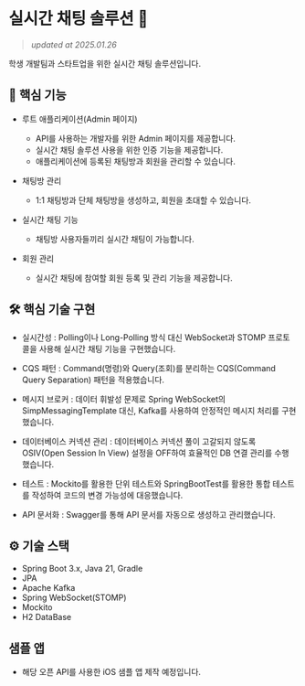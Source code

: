 # 실시간 채팅 솔루션 💬
> _updated at 2025.01.26_

학생 개발팀과 스타트업을 위한 실시간 채팅 솔루션입니다.

## 📄 핵심 기능

- 루트 애플리케이션(Admin 페이지)
  - API를 사용하는 개발자를 위한 Admin 페이지를 제공합니다.
  - 실시간 채팅 솔루션 사용을 위한 인증 기능을 제공합니다.
  - 애플리케이션에 등록된 채팅방과 회원을 관리할 수 있습니다.
    
- 채팅방 관리
  - 1:1 채팅방과 단체 채팅방을 생성하고, 회원을 초대할 수 있습니다.
 
- 실시간 채팅 기능
  - 채팅방 사용자들끼리 실시간 채팅이 가능합니다.
    
- 회원 관리
  - 실시간 채팅에 참여할 회원 등록 및 관리 기능을 제공합니다.

## 🛠️ 핵심 기술 구현
- 실시간성 : Polling이나 Long-Polling 방식 대신 WebSocket과 STOMP 프로토콜을 사용해 실시간 채팅 기능을 구현했습니다.

- CQS 패턴 : Command(명령)와 Query(조회)를 분리하는 CQS(Command Query Separation) 패턴을 적용했습니다.
- 메시지 브로커 : 데이터 휘발성 문제로 Spring WebSocket의 SimpMessagingTemplate 대신, Kafka를 사용하여 안정적인 메시지 처리를 구현했습니다.
- 데이터베이스 커넥션 관리 : 데이터베이스 커넥션 풀이 고갈되지 않도록 OSIV(Open Session In View) 설정을 OFF하여 효율적인 DB 연결 관리를 수행했습니다.
- 테스트 : Mockito를 활용한 단위 테스트와 SpringBootTest를 활용한 통합 테스트를 작성하여 코드의 변경 가능성에 대응했습니다.
- API 문서화 : Swagger를 통해 API 문서를 자동으로 생성하고 관리했습니다.

## ⚙️ 기술 스택
- Spring Boot 3.x, Java 21, Gradle
- JPA
- Apache Kafka
- Spring WebSocket(STOMP)
- Mockito
- H2 DataBase

## 샘플 앱
- 해당 오픈 API를 사용한 iOS 샘플 앱 제작 예정입니다.
